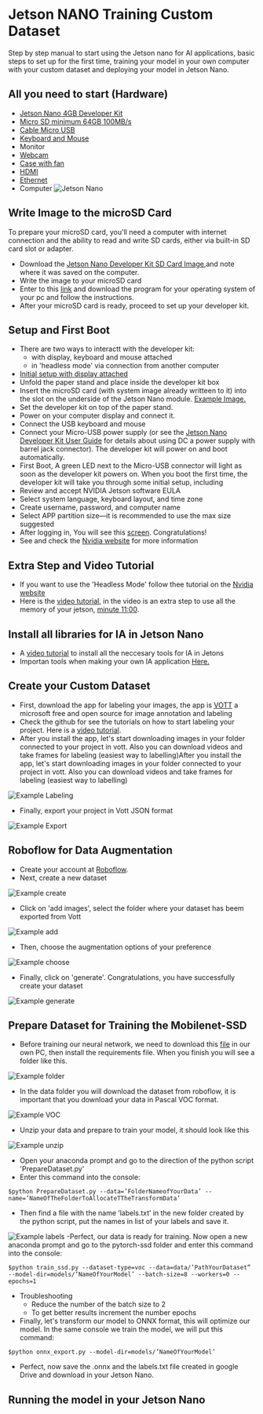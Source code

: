 # Jetson NANO Training Custom Dataset
Step by step manual to start using the Jetson nano for AI applications, basic steps to set up for the first time, training your model in your own computer with your custom dataset and deploying your model in Jetson Nano.
## All you need to start (Hardware)
* [Jetson Nano 4GB Developer Kit](https://www.amazon.com.mx/nVidia-Jetson-Nano-Desarrollador-B01/dp/B084DSDDLT/ref=sr_1_1?__mk_es_MX=%C3%85M%C3%85%C5%BD%C3%95%C3%91&dchild=1&keywords=jetson+nano&qid=1618334404&sr=8-1)
*  [Micro SD minimum 64GB 100MB/s](https://www.amazon.com.mx/SAMSUNG-microSDXC-Tarjeta-Adaptador-MB-ME128HA/dp/B0887GP791/ref=sr_1_6?__mk_es_MX=%C3%85M%C3%85%C5%BD%C3%95%C3%91&crid=5LLIO2088IXV&dchild=1&keywords=mini%2Bsd%2Bcard%2B64%2Bgb&qid=1618334519&sprefix=mini%2Bsd%2Bcard%2Caps%2C202&sr=8-6&th=1)
*  [Cable Micro USB](https://www.amazon.com.mx/UGREEN-Trenzado-Cargador-Samsung-lectores/dp/B07VJMC4Z5/ref=sr_1_14?__mk_es_MX=%C3%85M%C3%85%C5%BD%C3%95%C3%91&crid=31EDU662858OT&dchild=1&keywords=cable+micro+usb&qid=1618334800&sprefix=cable+micro+%2Caps%2C212&sr=8-14)
*  [Keyboard and Mouse](https://www.amazon.com.mx/Logitech-MK220-Teclado-inal%C3%A1mbricos-espa%C3%B1ol/dp/B0080W1VVC/ref=sr_1_1?__mk_es_MX=%C3%85M%C3%85%C5%BD%C3%95%C3%91&crid=12PKP6HURCC2&dchild=1&keywords=keyboard+and+mouse&qid=1618335240&sprefix=keeyboard+a%2Caps%2C204&sr=8-1)
*  Monitor
*  [Webcam](https://www.amazon.com.mx/Logitech-C270-Webcam-720p-Negra/dp/B01BGBJ8Y0/ref=sr_1_22?__mk_es_MX=%C3%85M%C3%85%C5%BD%C3%95%C3%91&dchild=1&keywords=webcam&qid=1618335412&sr=8-22)
*  [Case with fan](https://www.amazon.com.mx/Yahboom-Carcasa-acr%C3%ADlico-Ventilador-refrigeraci%C3%B3n/dp/B07TH8NBWF/ref=sr_1_2?__mk_es_MX=%C3%85M%C3%85%C5%BD%C3%95%C3%91&dchild=1&keywords=case+jetson+nano&qid=1618335601&sr=8-2)
*  [HDMI](https://www.amazon.com.mx/Amazon-Basics-Trenzado-Velocidad-Oscuro/dp/B07S25XD8X/ref=sr_1_1_sspa?__mk_es_MX=%C3%85M%C3%85%C5%BD%C3%95%C3%91&dchild=1&keywords=HDMI&qid=1618335800&sr=8-1-spons&psc=1&spLa=ZW5jcnlwdGVkUXVhbGlmaWVyPUE1N0Q3TzlGVVdCVE0mZW5jcnlwdGVkSWQ9QTA0NDc3NzIyMkpDRk5BRkVBU0JMJmVuY3J5cHRlZEFkSWQ9QTAxMDk0MDAxTDg1OUtOWDc5Q0RKJndpZGdldE5hbWU9c3BfYXRmJmFjdGlvbj1jbGlja1JlZGlyZWN0JmRvTm90TG9nQ2xpY2s9dHJ1ZQ==)
*  [Ethernet](https://www.amazon.com.mx/UGREEN-Ethernet-Trenzado-10000Mbit-Compatible/dp/B086G7VHP3/ref=sr_1_6?__mk_es_MX=%C3%85M%C3%85%C5%BD%C3%95%C3%91&dchild=1&keywords=ethernet+cable&qid=1618336925&sr=8-6)
*  Computer
![Jetson Nano](images/JetsonNano.jpeg)
## Write Image to the microSD Card
To prepare your microSD card, you'll need a computer with internet connection and the ability to read and write SD cards, either via built-in SD card slot or adapter.
- Download the [Jetson Nano Developer Kit SD Card Image](https://developer.nvidia.com/jetson-nano-sd-card-image),and note where it was saved on the computer.
- Write the image to your microSD card
- Enter to this [link](https://developer.nvidia.com/embedded/learn/get-started-jetson-nano-devkit#write) and download the program for your operating system of your pc and follow the instructions.
- After your microSD card is ready, proceed to set up your developer kit.
## Setup and First Boot
- There are two ways to interactt with the developer kit:
  - with display, keyboard and mouse attached
  - in 'headless mode' via connection from another computer
- [Initial setup with display attached](https://developer.nvidia.com/sites/default/files/akamai/embedded/images/jetsonNano/gettingStarted/Jetbot_animation_500x282_2.gif)
- Unfold the paper stand and place inside the developer kit box
- Insert the microSD card (with system image already writteen to it) into the slot on the underside of the Jetson Nano module. [Example Image.](https://developer.nvidia.com/sites/default/files/akamai/embedded/images/jetsonNano/gettingStarted/Jetson_Nano-Getting_Started-Setup-Insert_microSD-B01.png)
- Set the developer kit on top of the paper stand.
- Power on your computer display and connect it.
- Connect the USB keyboard and mouse
- Connect your Micro-USB power supply (or see the [Jetson Nano Developer Kit User Guide](https://developer.nvidia.com/embedded/learn/get-started-jetson-nano-devkit#) for details about using DC a power supply with barrel jack connector). The developer kit will power on and boot automatically.
- First Boot, A green LED next to the Micro-USB connector will light as soon as the developer kit powers on. When you boot the first time, the developer kit will take you through some initial setup, including
- Review and accept NVIDIA Jetson software EULA
- Select system language, keyboard layout, and time zone
- Create username, password, and computer name
- Select APP partition size—it is recommended to use the max size suggested
- After logging in, You will see this [screen](https://developer.nvidia.com/sites/default/files/akamai/embedded/images/jetsonNano/gettingStarted/Jetson_Nano-Getting_Started-desktop.png). Congratulations!
- See and check the [Nvidia website](https://developer.nvidia.com/embedded/learn/get-started-jetson-nano-devkit#prepare) for more information
## Extra Step and Video Tutorial
- If you want to use the 'Headless Mode' follow thee tutorial on the [Nvidia website](https://developer.nvidia.com/embedded/learn/get-started-jetson-nano-devkit#setup)
- Here is the [video tutorial](https://www.youtube.com/watch?v=uvU8AXY1170), in the video is an extra step to use all the memory of your jetson, [minute 11:00](https://youtu.be/uvU8AXY1170?t=664).
## Install all libraries for IA in Jetson Nano
* A [video tutorial](https://www.youtube.com/watch?v=GA1EtjswpEk) to install all the neccesary tools for IA in Jetons
* Importan tools when making your own IA application [Here.](https://github.com/dusty-nv/jetson-inference)
## Create your Custom Dataset
- First, download the app for labeling your images, the app is [VOTT](https://github.com/microsoft/VoTT) a microsoft free and open source for image annotation and labeling
- Check the github for see the tutorials on how to start labeling your project. Here is a [video tutorial](https://www.youtube.com/watch?v=uXxE4Sas3uQ&t=2s).
- After you install the app, let's start downloading images in your folder connected to your project in vott. Also you can download videos and take frames for labeling (easiest way to labelling)After you install the app, let's start downloading images in your folder connected to your project in vott. Also you can download videos and take frames for labeling (easiest way to labelling)

![Example Labeling](images/Imagen1.png)
- Finally, export your project in Vott JSON format

![Example Export](images/Imagen2.png)
## Roboflow for Data Augmentation
- Create your account at [Roboflow](https://roboflow.com/).
- Next, create a new dataset

![Example create](images/Imagen3.png)
- Click on 'add images', select the folder where your dataset has beem exported from Vott

![Example add](images/Imagen4.png)
- Then, choose the augmentation options of your preference

![Example choose](images/Imagen5.png)
- Finally, click on 'generate'. Congratulations, you have successfully create your dataset

![Example generate](images/Imagen6.png)
## Prepare Dataset for Training the Mobilenet-SSD
- Before training our neural network, we need to download this [file](https://drive.google.com/u/0/uc?id=1rKiFl4WwzcbQ4Qbs_y4MbU9IGI3dfzLS&export=download) in our own PC, then install the requirements file. When you finish you will see a folder like this.

![Example folder](images/Imagen7.png)
- In the data folder you will download the dataset from roboflow, it is important that you download your data in Pascal VOC format.

![Example VOC](images/Imagen8.png)
- Unzip your data and prepare to train your model, it should look like this

![Example unzip](images/Imagen9.png)
- Open your anaconda prompt and go to the direction of the python script 'PrepareDataset.py'
- Enter this command into the console:

`$python PrepareDataset.py --data=’FolderNameofYourData’ --name=’NameOfTheFolderToAllocateTTheTransformData’`
- Then find a file with the name ‘labels.txt’ in the new folder created by the python script, put the names in list of your labels and save it. 

![Example labels](images/Imagen10.png)
-Perfect, our data is ready for training. Now open a new anaconda prompt and go to the pytorch-ssd folder and enter this command into the console:

`$python train_ssd.py --dataset-type=voc --data=data/’PathYourDataset” --model-dir=models/’NameOfYourModel’ --batch-size=8 --workers=0 --epochs=1`
- Troubleshooting
  - Reduce the number of the batch size to 2 
  - To get better results increment the number epochs
- Finally, let's transform our model to ONNX format, this will optimize our model. In the same console we train the model, we will put this command:

`$python onnx_export.py --model-dir=models/’NameOfYourModel’`
- Perfect, now save the .onnx  and the labels.txt file created in google Drive and download in your Jetson Nano.
## Running the model in your Jetson Nano

